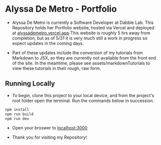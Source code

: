 # Alyssa De Metro - Portfolio

- Alyssa De Metro is currently a Software Developer at Dabble Lab. This Repository holds her Portfolio website, hosted via Vercel and deployed at [alyssademetro.vercel.app](https://alyssademetro.vercel.app/) This website is roughly 5 hrs away from completion, but as of 5/31 it is very much still a work in progress so expect updates in the coming days.

- Part of these updates include the conversion of my tutorials from Markdown to JSX, so they are currently not available from the front end of the site. In the meantime, please see assets/markdownTutorials to view these tutorials in their rough, raw form.

## Running Locally

- To begin, clone this project to your local device, and from the project's root folder open the terminal. Run the commands below in succession.

```sh
npm install
npm run build
npm run dev
```

- Open your broswer to [localhost:3000](http://localhost:3000/)

- Thank you for visiting my Repository!